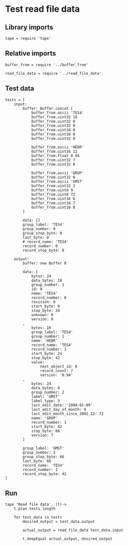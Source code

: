 # Test read file data

## Library imports

	tape = require 'tape'


## Relative imports

	buffer_from = require '../buffer_from'

	read_file_data = require '../read_file_data'


## Test data

	tests = [
		input:
			buffer: Buffer.concat [
				buffer_from.ascii 'TES4'
				buffer_from.uint32 18
				buffer_from.uint32 0
				buffer_from.uint32 0
				buffer_from.uint16 0
				buffer_from.uint16 0
				buffer_from.uint32 0

				buffer_from.ascii 'HEDR'
				buffer_from.uint16 12
				buffer_from.float 0.94
				buffer_from.uint32 7
				buffer_from.uint32 8

				buffer_from.ascii 'GRUP'
				buffer_from.uint32 0
				buffer_from.ascii 'GMST'
				buffer_from.uint32 3
				buffer_from.uint8 9
				buffer_from.uint8 72
				buffer_from.uint16 6
				buffer_from.uint16 7
				buffer_from.uint16 8
			]

			data: []
			group_label: 'TES4'
			group_number: 0
			group_stop_byte: 0
			last_byte: 0
			# record_name: 'TES4'
			record_number: 0
			record_stop_byte: 0

		output:
			buffer: new Buffer 0

			data: [
				bytes: 24
				data_bytes: 18
				group_number: 1
				id: 0
				name: 'TES4'
				record_number: 0
				revision: 0
				start_byte: 0
				stop_byte: 24
				unknown: 0
				version: 0
			,
				bytes: 18
				group_label: 'TES4'
				group_number: 1
				name: 'HEDR'
				record_name: 'TES4'
				record_number: 1
				start_byte: 24
				stop_byte: 42
				value:
					next_object_id: 8
					record_count: 7
					version: '0.94'
			,
				bytes: 24
				data_bytes: 0
				group_number: 2
				label: 'GMST'
				label_type: 3
				last_edit_date: '2009-01-09'
				last_edit_day_of_month: 9
				last_edit_month_since_2002_12: 72
				name: 'GRUP'
				record_number: 1
				start_byte: 42
				stop_byte: 66
				version: 7
			]

			group_label: 'GMST'
			group_number: 2
			group_stop_byte: 66
			last_byte: 66
			record_name: 'TES4'
			record_number: 1
			record_stop_byte: 42
	]


## Run

	tape 'Read file data', (t)->
		t.plan tests.length

		for test_data in tests
			desired_output = test_data.output

			actual_output = read_file_data test_data.input

			t.deepEqual actual_output, desired_output
